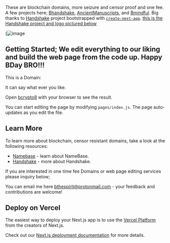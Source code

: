 These are blockchain domains, more seizure and censor proof and one fee. A few projects here;  [Bhandshake](https://bhandshake.vercel.app), [AncientManuscripts](https://beechains.github.io/ancientmanuscripts.github.io/), and [Bmindful](https://beechains.github.io/bmindful.github.io). Big thanks to [Handshake](https://handshake.org) project bootstrapped with [`create-next-app`](https://github.com/zeit/next.js/tree/canary/packages/create-next-app). [this is the Handshake project and logo pictured below](https://handshake.org)

(![image](https://user-images.githubusercontent.com/37987346/88021791-1c161500-cafc-11ea-894c-37c3db469b5c.png)

## Getting Started; We edit everything to our liking and build the web page from the code up. Happy BDay BRO!!! 

This is a Domain:

It can say what ever you like.

Open [bcrypto8](https://bcrypto8.vercel.app) with your browser to see the result.

You can start editing the page by modifying `pages/index.js`. The page auto-updates as you edit the file.

## Learn More

To learn more about blockchain, censor resistant domains, take a look at the following resources:

- [Namebase](https://namebase.io) - learn about NameBase.
- [Handshake](https://handshake.org) - more about Handshake.

If you are interested in one time fee Domains or web page editing services please inquiry below;

You can email me here [bthespirit@protonmail.com](https://protonmail.com) - your feedback and contributions are welcome!

## Deploy on Vercel

The easiest way to deploy your Next.js app is to use the [Vercel Platform](https://vercel.com/import?utm_medium=default-template&filter=next.js&utm_source=create-next-app&utm_campaign=create-next-app-readme) from the creators of Next.js.

Check out our [Next.js deployment documentation](https://nextjs.org/docs/deployment) for more details.
